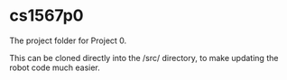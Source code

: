 cs1567p0
===============

The project folder for Project 0.

This can be cloned directly into the <workspace>/src/ directory, to make updating the robot code much easier.

